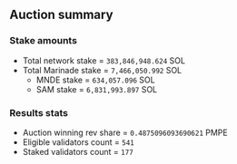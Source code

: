 ## Auction summary

### Stake amounts
- Total network stake = `383,846,948.624` SOL
- Total Marinade stake = `7,466,050.992` SOL
  - MNDE stake = `634,057.096` SOL
  - SAM stake = `6,831,993.897` SOL

### Results stats
- Auction winning rev share = `0.4875096093690621` PMPE
- Eligible validators count = `541`
- Staked validators count = `177`
